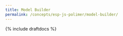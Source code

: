 ```yaml
---
title: Model Builder
permalink: /concepts/esp-js-polimer/model-builder/
---
```


{% include draftdocs %}
